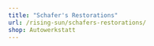 ```yaml
---
title: "Schafer's Restorations"
url: /rising-sun/schafers-restorations/
shop: Autowerkstatt
---
```

